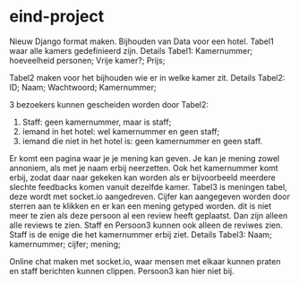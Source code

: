 # eind-project
Nieuw Django format maken.
Bijhouden van Data voor een hotel.
Tabel1 waar alle kamers gedefinieerd zijn.
Details Tabel1:
Kamernummer;
hoeveelheid personen;
Vrije kamer?;
Prijs;

Tabel2 maken voor het bijhouden wie er in welke kamer zit.
Details Tabel2:
ID;
Naam;
Wachtwoord;
Kamernummer;

3 bezoekers kunnen gescheiden worden door Tabel2:
1) Staff: geen kamernummer, maar is staff;
2) iemand in het hotel: wel kamernummer en geen staff;
3) iemand die niet in het hotel is: geen kamernummer en geen staff.

Er komt een pagina waar je je mening kan geven. Je kan je mening zowel annoniem, als met je naam erbij neerzetten. Ook het kamernummer komt erbij, zodat daar naar gekeken kan worden als er bijvoorbeeld meerdere slechte feedbacks komen vanuit dezelfde kamer. Tabel3 is meningen tabel, deze wordt met socket.io aangedreven. Cijfer kan aangegeven worden door sterren aan te klikken en er kan een mening getyped worden. dit is niet meer te zien als deze persoon al een review heeft geplaatst. Dan zijn alleen alle reviews te zien. Staff en Persoon3 kunnen ook alleen de reviwes zien. Staff is de enige die het kamernummer erbij ziet.
Details Tabel3:
Naam;
kamernummer;
cijfer;
mening;

Online chat maken met socket.io, waar mensen met elkaar kunnen praten en staff berichten kunnen clippen. Persoon3 kan hier niet bij.
